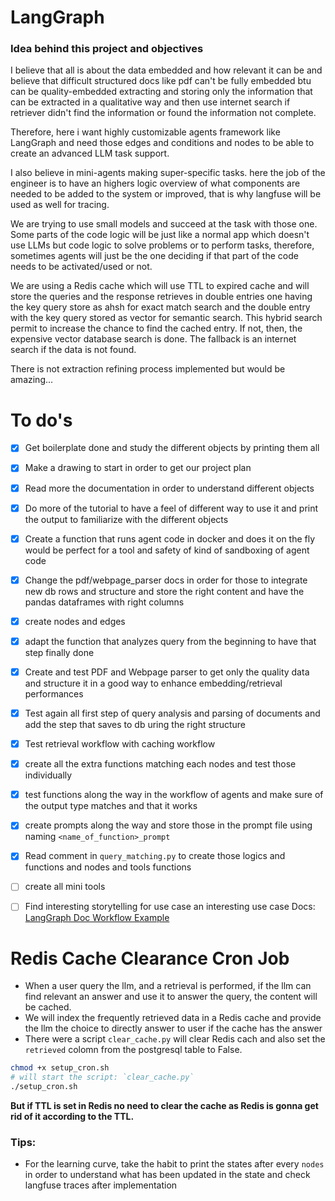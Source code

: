 # LangGraph

### Idea behind this project and objectives
I believe that all is about the data embedded and how relevant it can be and believe that difficult structured docs like pdf can't be fully embedded btu can be  quality-embedded extracting and storing only the information that can be extracted in a qualitative way and then use internet search if retriever didn't find the information or found the information not complete.

Therefore, here i want highly customizable agents framework like LangGraph and need those edges and conditions and nodes to be able to create an advanced LLM task support.

I also believe in mini-agents making super-specific tasks. here the job of the engineer is to have an highers logic overview of what components are needed to be added to the system or improved, that is why langfuse will be used as well for tracing. 

We are trying to use small models and succeed at the task with those one.
Some parts of the code logic will be just like a normal app which doesn't use LLMs but code logic to solve problems or to perform tasks, therefore, sometimes agents will just be the one deciding if that part of the code needs to be activated/used or not.

We are using a Redis cache which will use TTL to expired cache and will store the queries and the response retrieves in double entries one having the key query store as ahsh for exact match search and the double entry with the key query stored as vector for semantic search. This hybrid search permit to increase the chance to find the cached entry. If not, then, the expensive vector database search is done. The fallback is an internet search if the data is not found. 

There is not extraction refining process implemented but would be amazing...

# To do's
- [x] Get boilerplate done and study the different objects by printing them all
- [x] Make a drawing to start in order to get our project plan
- [x] Read more the documentation in order to understand different objects
- [x] Do more of the tutorial to have a feel of different way to use it and print the output to familiarize with the different objects
- [x] Create a function that runs agent code in docker and does it on the fly would be perfect for a tool and safety of kind of sandboxing of agent code
- [x] Change the pdf/webpage_parser docs in order for those to integrate new db rows and structure and store the right content and have the pandas dataframes with right columns
- [x] create nodes and edges
- [x] adapt the function that analyzes query from the beginning to have that step finally done
- [x] Create and test PDF and Webpage parser to get only the quality data and structure it in a good way to enhance embedding/retrieval performances
- [x] Test again all first step of query analysis and parsing of documents and add the step that saves to db uring the right structure
- [x] Test retrieval workflow with caching workflow
- [x] create all the extra functions matching each nodes and test those individually
- [x] test functions along the way in the workflow of agents and make sure of the output type matches and that it works
- [x] create prompts along the way and store those in the prompt file using naming `<name_of_function>_prompt`
- [x] Read comment in `query_matching.py` to create those logics and functions and nodes and tools functions
- [ ] create all mini tools
- [ ] Find interesting storytelling for use case an interesting use case
Docs: [LangGraph Doc Workflow Example](https://langchain-ai.github.io/langgraph/tutorials/rag/langgraph_self_rag_local/)


# Redis Cache Clearance Cron Job
- When a user query the llm, and a retrieval is performed, if the llm can find relevant an answer and use it to answer the query, the content will be cached.
- We will index the frequently retrieved data in a Redis cache and provide the llm the choice to directly answer to user if the cache has the answer
- There were a script `clear_cache.py` will clear Redis cach and also set the `retrieved` colomn from the postgresql table to False.
```bash
chmod +x setup_cron.sh
# will start the script: `clear_cache.py`
./setup_cron.sh
```
**But if TTL is set in Redis no need to clear the cache as Redis is gonna get rid of it according to the TTL.**

### Tips:
- For the learning curve, take the habit to print the states after every `nodes` in order to understand what has been updated in the state and check langfuse traces after implementation


